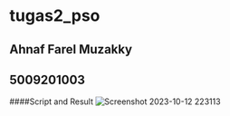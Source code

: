 # tugas2_pso
## Ahnaf Farel Muzakky
## 5009201003



####Script and Result
![Screenshot 2023-10-12 223113](https://github.com/farelmuzakky/tugas2_pso/assets/145093917/ace8de95-822c-4e38-b116-178665719be4)
